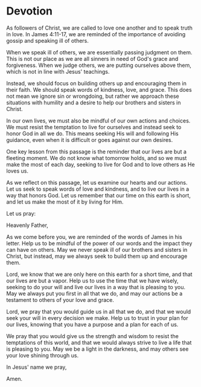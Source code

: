# Devotion

As followers of Christ, we are called to love one another and to speak truth in love. In James 4:11-17, we are reminded of the importance of avoiding gossip and speaking ill of others.

When we speak ill of others, we are essentially passing judgment on them. This is not our place as we are all sinners in need of God's grace and forgiveness. When we judge others, we are putting ourselves above them, which is not in line with Jesus' teachings.

Instead, we should focus on building others up and encouraging them in their faith. We should speak words of kindness, love, and grace. This does not mean we ignore sin or wrongdoing, but rather we approach these situations with humility and a desire to help our brothers and sisters in Christ.

In our own lives, we must also be mindful of our own actions and choices. We must resist the temptation to live for ourselves and instead seek to honor God in all we do. This means seeking His will and following His guidance, even when it is difficult or goes against our own desires.

One key lesson from this passage is the reminder that our lives are but a fleeting moment. We do not know what tomorrow holds, and so we must make the most of each day, seeking to live for God and to love others as He loves us.

As we reflect on this passage, let us examine our hearts and our actions. Let us seek to speak words of love and kindness, and to live our lives in a way that honors God. Let us remember that our time on this earth is short, and let us make the most of it by living for Him.

Let us pray:

Heavenly Father,

As we come before you, we are reminded of the words of James in his letter. Help us to be mindful of the power of our words and the impact they can have on others. May we never speak ill of our brothers and sisters in Christ, but instead, may we always seek to build them up and encourage them.

Lord, we know that we are only here on this earth for a short time, and that our lives are but a vapor. Help us to use the time that we have wisely, seeking to do your will and live our lives in a way that is pleasing to you. May we always put you first in all that we do, and may our actions be a testament to others of your love and grace.

Lord, we pray that you would guide us in all that we do, and that we would seek your will in every decision we make. Help us to trust in your plan for our lives, knowing that you have a purpose and a plan for each of us.

We pray that you would give us the strength and wisdom to resist the temptations of this world, and that we would always strive to live a life that is pleasing to you. May we be a light in the darkness, and may others see your love shining through us.

In Jesus' name we pray,

Amen.